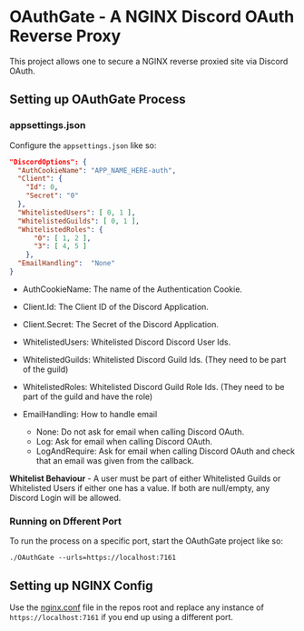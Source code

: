 # OAuthGate - A NGINX Discord OAuth Reverse Proxy

This project allows one to secure a NGINX reverse proxied site via Discord OAuth.

## Setting up OAuthGate Process

### appsettings.json
Configure the `appsettings.json` like so:
```json
"DiscordOptions": {
  "AuthCookieName": "APP_NAME_HERE-auth",
  "Client": {
    "Id": 0,
    "Secret": "0"
  },
  "WhitelistedUsers": [ 0, 1 ],
  "WhitelistedGuilds": [ 0, 1 ],
  "WhitelistedRoles": {
      "0": [ 1, 2 ],
      "3": [ 4, 5 ]
    },
  "EmailHandling":  "None"
}
```
- AuthCookieName: The name of the Authentication Cookie.

- Client.Id: The Client ID of the Discord Application.

- Client.Secret: The Secret of the Discord Application.

- WhitelistedUsers: Whitelisted Discord Discord User Ids.

- WhitelistedGuilds: Whitelisted Discord Guild Ids. (They need to be part of the guild)

- WhitelistedRoles: Whitelisted Discord Guild Role Ids. (They need to be part of the guild and have the role)

- EmailHandling: How to handle email
  - None: Do not ask for email when calling Discord OAuth.
  - Log: Ask for email when calling Discord OAuth.
  - LogAndRequire: Ask for email when calling Discord OAuth and check that an email was given from the callback.

**Whitelist Behaviour** - A user must be part of either Whitelisted Guilds or Whitelisted Users if either one has a value. If both are null/empty, any Discord Login will be allowed.

### Running on Dfferent Port
To run the process on a specific port, start the OAuthGate project like so:
```
./OAuthGate --urls=https://localhost:7161
```

## Setting up NGINX Config

Use the [nginx.conf](https://github.com/DubyaDude/nginx-discord-oauth-reverse-proxy/blob/master/nginx.conf) file in the repos root and replace any instance of `https://localhost:7161` if you end up using a different port.
